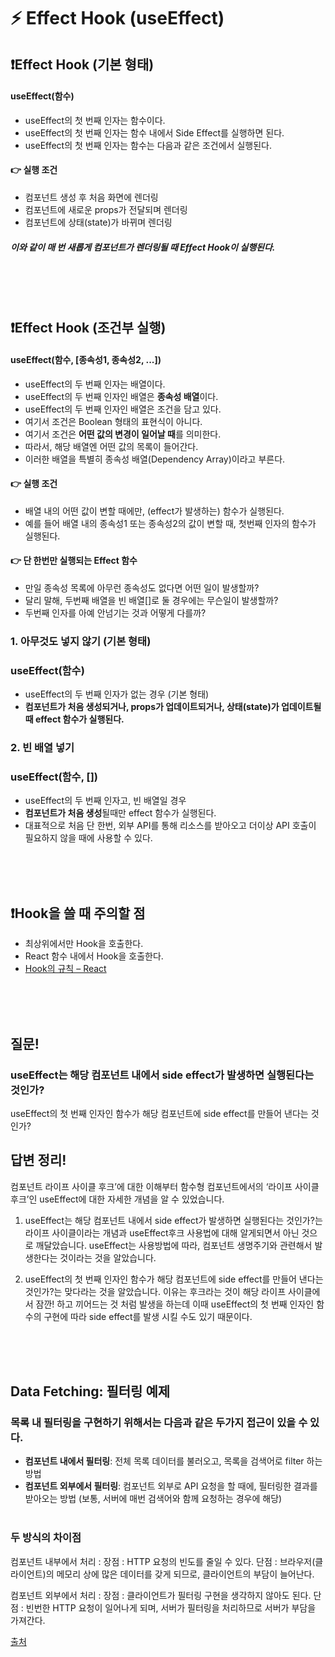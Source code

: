 # ⚡️ Effect Hook (useEffect)

## ❗️Effect Hook (기본 형태)

#### useEffect(함수)

- useEffect의 첫 번째 인자는 함수이다.
- useEffect의 첫 번째 인자는 함수 내에서 Side Effect를 실행하면 된다.
- useEffect의 첫 번째 인자는 함수는 다음과 같은 조건에서 실행된다.

#### 👉 실행 조건

- 컴포넌트 생성 후 처음 화면에 렌더링
- 컴포넌트에 새로운 props가 전달되며 렌더링
- 컴포넌트에 상태(state)가 바뀌며 렌더링

##### 이와 같이 매 번 새롭게 컴포넌트가 렌더링될 때 Effect Hook이 실행된다.

<br><br><br>

## ❗️Effect Hook (조건부 실행)

#### useEffect(함수, [종속성1, 종속성2, ...])

- useEffect의 두 번째 인자는 배열이다.
- useEffect의 두 번째 인자인 배열은 **종속성 배열**이다.
- useEffect의 두 번째 인자인 배열은 조건을 담고 있다.
  <br>
- 여기서 조건은 Boolean 형태의 표현식이 아니다.
- 여기서 조건은 **어떤 값의 변경이 일어날 때**를 의미한다.
- 따라서, 해당 배열엔 어떤 값의 목록이 들어간다.
- 이러한 배열을 특별히 종속성 배열(Dependency Array)이라고 부른다.

#### 👉 실행 조건

- 배열 내의 어떤 값이 변할 때에만, (effect가 발생하는) 함수가 실행된다.
- 예를 들어 배열 내의 종속성1 또는 종속성2의 값이 변할 때, 첫번째 인자의 함수가 실행된다.

#### 👉 단 한번만 실행되는 Effect 함수

- 만일 종속성 목록에 아무런 종속성도 없다면 어떤 일이 발생할까?
- 달리 말해, 두번째 배열을 빈 배열[]로 둘 경우에는 무슨일이 발생할까?
- 두번째 인자를 아예 안넘기는 것과 어떻게 다를까?

### 1. 아무것도 넣지 않기 (기본 형태)

### useEffect(함수)

- useEffect의 두 번째 인자가 없는 경우 (기본 형태)
- **컴포넌트가 처음 생성되거나, props가 업데이트되거나, 상태(state)가 업데이트될 때 effect 함수가 실행된다.**

### 2. 빈 배열 넣기

### useEffect(함수, [])

- useEffect의 두 번째 인자고, 빈 배열일 경우
- **컴포넌트가 처음 생성**될때만 effect 함수가 실행된다.
- 대표적으로 처음 단 한번, 외부 API를 통해 리소스를 받아오고 더이상 API 호출이 필요하지 않을 때에 사용할 수 있다.

<br><br><br>

## ❗️Hook을 쓸 때 주의할 점

- 최상위에서만 Hook을 호출한다.
- React 함수 내에서 Hook을 호출한다.
- [Hook의 규칙 – React](https://ko.reactjs.org/docs/hooks-rules.html#only-call-hooks-at-the-top-level)

<br><br><br>

## 질문!

### useEffect는 해당 컴포넌트 내에서 side effect가 발생하면 실행된다는 것인가?

useEffect의 첫 번째 인자인 함수가 해당 컴포넌트에 side effect를 만들어 낸다는 것인가?

## 답변 정리!

컴포넌트 라이프 사이클 후크’에 대한 이해부터 함수형 컴포넌트에서의 ‘라이프 사이클 후크’인 useEffect에 대한 자세한 개념을 알 수 있었습니다.

1. useEffect는 해당 컴포넌트 내에서 side effect가 발생하면 실행된다는 것인가?는
   라이프 사이클이라는 개념과 useEffect후크 사용법에 대해 알게되면서 아닌 것으로 깨달았습니다.
   useEffect는 사용방법에 따라, 컴포넌트 생명주기와 관련해서 발생한다는 것이라는 것을 알았습니다.

2. useEffect의 첫 번째 인자인 함수가 해당 컴포넌트에 side effect를 만들어 낸다는 것인가?는
   맞다라는 것을 알았습니다.
   이유는 후크라는 것이 해당 라이프 사이클에서 잠깐! 하고 끼어드는 것 처럼 발생을 하는데
   이때 useEffect의 첫 번째 인자인 함수의 구현에 따라 side effect를 발생 시킬 수도 있기 때문이다.

<br><br><br>

## Data Fetching: 필터링 예제

### 목록 내 필터링을 구현하기 위해서는 다음과 같은 두가지 접근이 있을 수 있다.

- **컴포넌트 내에서 필터링**: 전체 목록 데이터를 불러오고, 목록을 검색어로 filter 하는 방법
- **컴포넌트 외부에서 필터링**: 컴포넌트 외부로 API 요청을 할 때에, 필터링한 결과를 받아오는 방법 (보통, 서버에 매번 검색어와 함께 요청하는 경우에 해당)
  <br><br>

### 두 방식의 차이점

컴포넌트 내부에서 처리 :
장점 : HTTP 요청의 빈도를 줄일 수 있다.
단점 : 브라우저(클라이언트)의 메모리 상에 많은 데이터를 갖게 되므로, 클라이언트의 부담이 늘어난다.

컴포넌트 외부에서 처리 :
장점 : 클라이언트가 필터링 구현을 생각하지 않아도 된다.
단점 : 빈번한 HTTP 요청이 일어나게 되며, 서버가 필터링을 처리하므로 서버가 부담을 가져간다.

[출처](https://hanamon.kr/codestates-til-%ED%95%AD%ED%95%B4%EC%9D%BC%EC%A7%80-35%EC%9D%BC%EC%B0%A8/)
